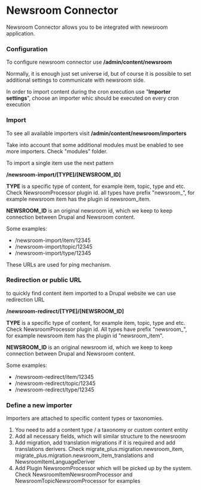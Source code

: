 # Newsroom Connector

Newsroom Connector allows you to be integrated with newsroom application.

### Configuration

To configure newsroom connector use **/admin/content/newsroom**

Normally, it is enough just set universe id, but of course it is possible to set additional settings to communicate with newsroom side.

In order to import content during the cron execution use "**Importer settings**", choose an importer whic should be executed on every cron execution

### Import

To see all available importers visit **/admin/content/newsroom/importers**

Take into account that some additional modules must be enabled to see more importers.
Check "modules" folder.

To import a single item use the next pattern

**/newsroom-import/[TYPE]/[NEWSROOM_ID]**

**TYPE** is a specific type of content, for example item, topic, type and etc. Check NewsroomProcessor plugin id.
all types have prefix "newsroom_", for example newsroom item has the plugin id newsroom_item.

**NEWSROOM_ID** is an original newsroom id, which we keep to keep connection between Drupal and Newsroom content.

Some examples:

* /newsroom-import/item/12345
* /newsroom-import/topic/12345
* /newsroom-import/type/12345

These URLs are used for ping mechanism.

### Redirection or public URL

to quickly find content item imported to a Drupal website we can use redirection URL

**/newsroom-redirect/[TYPE]/[NEWSROOM_ID]**

**TYPE** is a specific type of content, for example item, topic, type and etc. Check NewsroomProcessor plugin id.
All types have prefix "newsroom_", for example newsroom item has the plugin id "newsroom_item".

**NEWSROOM_ID** is an original newsroom id, which we keep to keep connection between Drupal and Newsroom content.

Some examples:

* /newsroom-redirect/item/12345
* /newsroom-redirect/topic/12345
* /newsroom-redirect/type/12345

### Define a new importer

Importers are attached to specific content types or taxonomies.

1) You need to add a content type / a taxonomy or custom content entity
2) Add all necessary fields, which will similar structure to the newsroom
3) Add migration, add translation migrations if it is required and add translations derivers. Check migrate_plus.migration.newsroom_item, migrate_plus.migration.newsroom_item_translations and NewsroomItemLanguageDeriver
4) Add Plugin NewsroomProcessor which will be picked up by the system. Check NewsroomItemNewsroomProcessor and NewsroomTopicNewsroomProcessor for examples

